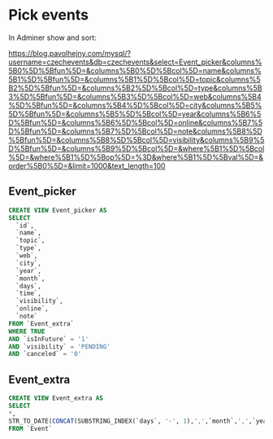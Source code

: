 # Pick events

In Adminer show and sort:

https://blog.pavolhejny.com/mysql/?username=czechevents&db=czechevents&select=Event_picker&columns%5B0%5D%5Bfun%5D=&columns%5B0%5D%5Bcol%5D=name&columns%5B1%5D%5Bfun%5D=&columns%5B1%5D%5Bcol%5D=topic&columns%5B2%5D%5Bfun%5D=&columns%5B2%5D%5Bcol%5D=type&columns%5B3%5D%5Bfun%5D=&columns%5B3%5D%5Bcol%5D=web&columns%5B4%5D%5Bfun%5D=&columns%5B4%5D%5Bcol%5D=city&columns%5B5%5D%5Bfun%5D=&columns%5B5%5D%5Bcol%5D=year&columns%5B6%5D%5Bfun%5D=&columns%5B6%5D%5Bcol%5D=online&columns%5B7%5D%5Bfun%5D=&columns%5B7%5D%5Bcol%5D=note&columns%5B8%5D%5Bfun%5D=&columns%5B8%5D%5Bcol%5D=visibility&columns%5B9%5D%5Bfun%5D=&columns%5B9%5D%5Bcol%5D=&where%5B1%5D%5Bcol%5D=&where%5B1%5D%5Bop%5D=%3D&where%5B1%5D%5Bval%5D=&order%5B0%5D=&limit=1000&text_length=100

## Event_picker

```sql
CREATE VIEW Event_picker AS
SELECT
  `id`,
  `name`,
  `topic`,
  `type`,
  `web`,
  `city`,
  `year`,
  `month`,
  `days`,
  `time`,
  `visibility`,
  `online`,
  `note`
FROM `Event_extra`
WHERE TRUE
AND `isInFuture` = '1'
AND `visibility` = 'PENDING'
AND `canceled` = '0'
```

## Event_extra

```sql
CREATE VIEW Event_extra AS
SELECT
*,
STR_TO_DATE(CONCAT(SUBSTRING_INDEX(`days`, '-', 1),',',`month`,',',`year`),'%d,%m,%Y') >= CURDATE() as isInFuture
FROM `Event`
```
